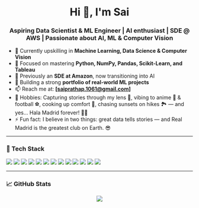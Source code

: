 <h1 align="center">Hi 👋, I'm Sai</h1>
<h3 align="center">Aspiring Data Scientist & ML Engineer | AI enthusiast | SDE @ AWS | Passionate about AI, ML & Computer Vision</h3>

- 🌱 Currently upskilling in **Machine Learning, Data Science & Computer Vision**
- 🧠 Focused on mastering **Python, NumPy, Pandas, Scikit-Learn, and Tableau**
- 💼 Previously an **SDE at Amazon**, now transitioning into AI
- 🔭 Building a strong **portfolio of real-world ML projects**
- 📫 Reach me at: **[saiprathap.1061@gmail.com]**
- 🎯 Hobbies: Capturing stories through my lens 📸, vibing to anime 🎌 & football ⚽, cooking up comfort 🍜, chasing sunsets on hikes 🏞️ — and yes... Hala Madrid forever! 🤍👑
- ⚡ Fun fact: I believe in two things: great data tells stories — and Real Madrid is the greatest club on Earth. 😎

---

### 🧰 Tech Stack  
<p align="left">
  <img src="https://img.shields.io/badge/Python-3776AB?style=for-the-badge&logo=python&logoColor=white"/>
  <img src="https://img.shields.io/badge/Pandas-150458?style=for-the-badge&logo=pandas&logoColor=white"/>
  <img src="https://img.shields.io/badge/NumPy-013243?style=for-the-badge&logo=numpy&logoColor=white"/>
  <img src="https://img.shields.io/badge/Scikit--Learn-F7931E?style=for-the-badge&logo=scikit-learn&logoColor=white"/>
  <img src="https://img.shields.io/badge/OpenCV-5C3EE8?style=for-the-badge&logo=opencv&logoColor=white"/>
  <img src="https://img.shields.io/badge/Matplotlib-11557C?style=for-the-badge&logo=matplotlib&logoColor=white"/>
  <img src="https://img.shields.io/badge/Tableau-E97627?style=for-the-badge&logo=tableau&logoColor=white"/>
  <img src="https://img.shields.io/badge/Git-F05032?style=for-the-badge&logo=git&logoColor=white"/>
  <img src="https://img.shields.io/badge/AWS-232F3E?style=for-the-badge&logo=amazon-aws&logoColor=white"/>
  <img src="https://img.shields.io/badge/S3-569A31?style=for-the-badge&logo=amazon-s3&logoColor=white"/>
  <img src="https://img.shields.io/badge/Lambda-FF9900?style=for-the-badge&logo=aws-lambda&logoColor=white"/>
  <img src="https://img.shields.io/badge/DynamoDB-4053D6?style=for-the-badge&logo=amazon-dynamodb&logoColor=white"/>
  <img src="https://img.shields.io/badge/CI%2FCD-blue?style=for-the-badge&logo=github-actions&logoColor=white"/>
</p>

---

### 📈 GitHub Stats
<p align="center">
  <img src="https://github-readme-stats.vercel.app/api?username=sai1229&show_icons=true&theme=radical" />
</p>

